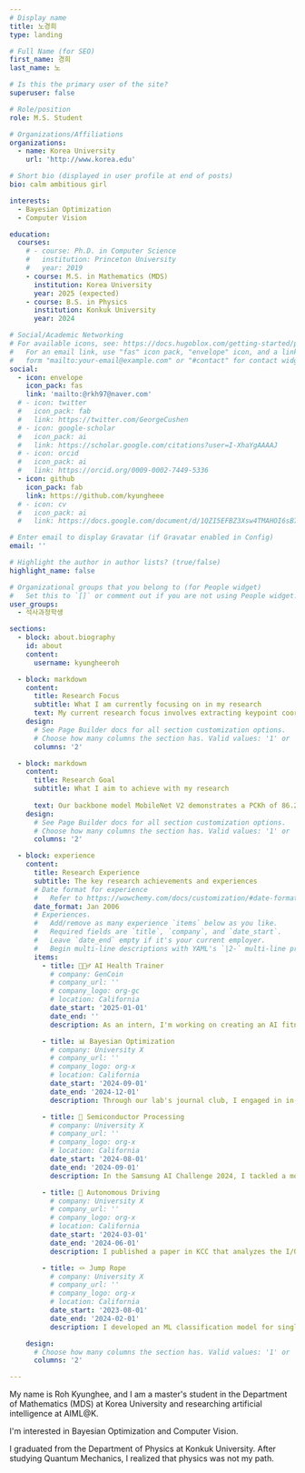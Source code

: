 ```yaml
---
# Display name
title: 노경희
type: landing

# Full Name (for SEO)
first_name: 경희
last_name: 노

# Is this the primary user of the site?
superuser: false

# Role/position
role: M.S. Student

# Organizations/Affiliations
organizations:
  - name: Korea University
    url: 'http://www.korea.edu'

# Short bio (displayed in user profile at end of posts)
bio: calm ambitious girl

interests:
  - Bayesian Optimization
  - Computer Vision

education:
  courses:
    # - course: Ph.D. in Computer Science
    #   institution: Princeton University
    #   year: 2019
    - course: M.S. in Mathematics (MDS)
      institution: Korea University
      year: 2025 (expected)
    - course: B.S. in Physics
      institution: Konkuk University
      year: 2024

# Social/Academic Networking
# For available icons, see: https://docs.hugoblox.com/getting-started/page-builder/#icons
#   For an email link, use "fas" icon pack, "envelope" icon, and a link in the
#   form "mailto:your-email@example.com" or "#contact" for contact widget.
social:
  - icon: envelope
    icon_pack: fas
    link: 'mailto:@rkh97@naver.com'
  # - icon: twitter
  #   icon_pack: fab
  #   link: https://twitter.com/GeorgeCushen
  # - icon: google-scholar
  #   icon_pack: ai
  #   link: https://scholar.google.com/citations?user=I-XhaYgAAAAJ
  # - icon: orcid
  #   icon_pack: ai
  #   link: https://orcid.org/0009-0002-7449-5336
  - icon: github
    icon_pack: fab
    link: https://github.com/kyungheee
  # - icon: cv
  #   icon_pack: ai
  #   link: https://docs.google.com/document/d/1QZI5EFBZ3Xsw4TMAHOI6sB7T_JsBC7y4UUIAGhU-sXo/edit?usp=sharing

# Enter email to display Gravatar (if Gravatar enabled in Config)
email: ''

# Highlight the author in author lists? (true/false)
highlight_name: false

# Organizational groups that you belong to (for People widget)
#   Set this to `[]` or comment out if you are not using People widget.
user_groups:
  - 석사과정학생

sections:
  - block: about.biography
    id: about
    content:
      username: kyungheeroh

  - block: markdown
    content:
      title: Research Focus
      subtitle: What I am currently focusing on in my research
      text: My current research focus involves extracting keypoint coordinates from video frames of exercise movements, such as squats, barbell lifts, and overhead presses. I am utilizing the Temporal Shift Module (TSM) to detect speed changes in these movements. I am conducting experiments with various backbone models, including MobileNetV2, ResNet50, ResNet101, HRNetw32, and HRNetw48, to design a model that minimizes latency and maintains performance for real-time operation on mobile devices. A key aspect of my research is finding the optimal backbone model that balances PCKh and latency, while also investigating methods to enhance overall performance
    design:
      # See Page Builder docs for all section customization options.
      # Choose how many columns the section has. Valid values: '1' or '2'.
      columns: '2'

  - block: markdown
    content:
      title: Research Goal
      subtitle: What I aim to achieve with my research
      
      text: Our backbone model MobileNet V2 demonstrates a PCKh of 86.278 and a latency of 34.5ms when tested on a Galaxy Note 8. The objective of this research is to improve the AI model used for analyzing exercise motions to achieve a PCKh of 90 or more and reduce latency to under 30ms. To ensure practical application, I will evaluate the model's performance and usability in real-world scenarios, incorporating user feedback for continuous refinement. Additionally, I intend to expand the exercise motion dataset, developing a model robust to the inherent variability of real-world data. Finally, I am committed to the goal of releasing the developed AI fitness application in October 2025
    design:
      # See Page Builder docs for all section customization options.
      # Choose how many columns the section has. Valid values: '1' or '2'.
      columns: '2'

  - block: experience
    content:
      title: Research Experience
      subtitle: The key research achievements and experiences
      # Date format for experience
      #   Refer to https://wowchemy.com/docs/customization/#date-format
      date_format: Jan 2006
      # Experiences.
      #   Add/remove as many experience `items` below as you like.
      #   Required fields are `title`, `company`, and `date_start`.
      #   Leave `date_end` empty if it's your current employer.
      #   Begin multi-line descriptions with YAML's `|2-` multi-line prefix.
      items:
        - title: 🏋🏻‍♂️ AI Health Trainer
          # company: GenCoin
          # company_url: ''
          # company_logo: org-gc
          # location: California
          date_start: '2025-01-01'
          date_end: ''
          description: As an intern, I'm working on creating an AI fitness application to recognize human motion, count repetitions, and identify speed variations

        - title: 📊 Bayesian Optimization
          # company: University X
          # company_url: ''
          # company_logo: org-x
          # location: California
          date_start: '2024-09-01'
          date_end: '2024-12-01'
          description: Through our lab's journal club, I engaged in in-depth study of Bayesian Optimization, Gaussian Process, and Knowledge Gradient

        - title: 📱 Semiconductor Processing  
          # company: University X
          # company_url: ''
          # company_logo: org-x
          # location: California
          date_start: '2024-08-01'
          date_end: '2024-09-01'
          description: In the Samsung AI Challenge 2024, I tackled a model-based optimization challenge aimed at determining the optimal parameters for semiconductor processing

        - title: 🚙 Autonomous Driving 
          # company: University X
          # company_url: ''
          # company_logo: org-x
          # location: California
          date_start: '2024-03-01'
          date_end: '2024-06-01'
          description: I published a paper in KCC that analyzes the I/O data of AI algorithms for autonomous vehicles and proposes improvements to the storage system for each model

        - title: 🪢 Jump Rope
          # company: University X
          # company_url: ''
          # company_logo: org-x
          # location: California
          date_start: '2023-08-01'
          date_end: '2024-02-01'
          description: I developed an ML classification model for single/double jump rope using time-series sensor data

    design:
      # Choose how many columns the section has. Valid values: '1' or '2'.
      columns: '2'

---
```


<!-- 짧은 자기소개 -->
My name is Roh Kyunghee, and I am a master's student in the Department of Mathematics (MDS) at Korea University and researching artificial intelligence at AIML@K. 


<!-- 연구분야/주제 관심사 소개 -->
I'm interested in Bayesian Optimization and Computer Vision.


<!-- 그 외의 것/trivia -->
I graduated from the Department of Physics at Konkuk University. After studying Quantum Mechanics, I realized that physics was not my path. 



